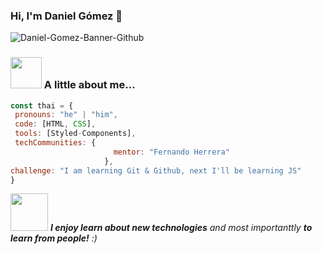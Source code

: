 
 ### Hi, I'm Daniel Gómez  👋
![Daniel-Gomez-Banner-Github](https://github.com/DanielGomezIH/DanielGomezIH/assets/127032062/0bc3f7f8-9a7f-485b-a8ca-6c1560aab501)

 ### <img src="https://media2.giphy.com/media/dNbYAgjq4Y1HHgvSCH/giphy.gif" width="50"> A little about me...

 ```javascript
const thai = {
  pronouns: "he" | "him",
  code: [HTML, CSS],
  tools: [Styled-Components],
  techCommunities: {
                        mentor: "Fernando Herrera"
                      },
 challenge: "I am learning Git & Github, next I'll be learning JS"
}
```

<img src="https://media0.giphy.com/media/Eorh7nNnUp8YIkUghO/giphy.gif" width="60"> <em><b>I enjoy learn about new technologies</b> and most importanttly <b>to learn from people!</b> :)</em>



